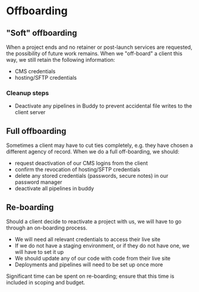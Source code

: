 # Offboarding

## "Soft" offboarding

When a project ends and no retainer or post-launch services are requested, the possibility of future work remains. When we "off-board" a client this way, we still retain the following information: 

 - CMS credentials
 - hosting/SFTP credentials 
 
### Cleanup steps 

 - Deactivate any pipelines in Buddy to prevent accidental file writes to the client server
 
## Full offboarding

Sometimes a client may have to cut ties completely, e.g. they have chosen a different agency of record. When we do a full off-boarding, we should: 

 - request deactivation of our CMS logins from the client 
 - confirm the revocation of hosting/SFTP credentials 
 - delete any stored credentials (passwords, secure notes) in our password manager 
 - deactivate all pipelines in buddy 
 
## Re-boarding

Should a client decide to reactivate a project with us, we will have to go through an on-boarding process. 

 - We will need all relevant credentials to access their live site 
 - If we do not have a staging environment, or if they do not have one, we will have to set it up
 - We should update any of our code with code from their live site 
 - Deployments and pipelines will need to be set up once more 
 
Significant time can be spent on re-boarding; ensure that this time is included in scoping and budget. 